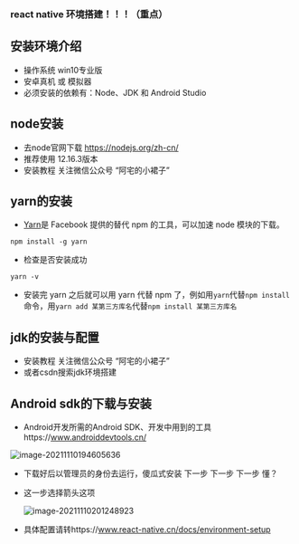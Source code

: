 ### react native 环境搭建！！！（重点）

## 安装环境介绍

* 操作系统 win10专业版
* 安卓真机 或 模拟器
* 必须安装的依赖有：Node、JDK 和 Android Studio

## node安装

* 去node官网下载 https://nodejs.org/zh-cn/
* 推荐使用 12.16.3版本
* 安装教程 关注微信公众号 “阿宅的小裙子”

## yarn的安装

* [Yarn](http://yarnpkg.com/)是 Facebook 提供的替代 npm 的工具，可以加速 node 模块的下载。

```
npm install -g yarn
```

* 检查是否安装成功

```
yarn -v
```



* 安装完 yarn 之后就可以用 yarn 代替 npm 了，例如用`yarn`代替`npm install`命令，用`yarn add 某第三方库名`代替`npm install 某第三方库名`

## jdk的安装与配置

* 安装教程 关注微信公众号 “阿宅的小裙子”
* 或者csdn搜索jdk环境搭建

## Android sdk的下载与安装

* Android开发所需的Android SDK、开发中用到的工具https://www.androiddevtools.cn/

![image-20211110194605636](C:\Users\zcq\AppData\Roaming\Typora\typora-user-images\image-20211110194605636.png)

* 下载好后以管理员的身份去运行，傻瓜式安装 下一步 下一步  下一步 懂？

* 这一步选择箭头这项

  ![image-20211110201248923](C:\Users\zcq\AppData\Roaming\Typora\typora-user-images\image-20211110201248923.png)

* 具体配置请转https://www.react-native.cn/docs/environment-setup

